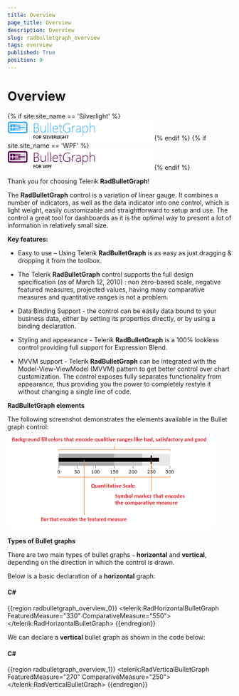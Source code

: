 ```yaml
---
title: Overview
page_title: Overview
description: Overview
slug: radbulletgraph_overview
tags: overview
published: True
position: 0
---
```


# Overview

{% if site.site_name == 'Silverlight' %}![](images/RadBulletGraph_Overview_01.png){% endif %}
{% if site.site_name == 'WPF' %}![](images/RadBulletGraph_Overview_01_WPF.png){% endif %}

Thank you for choosing Telerik __RadBulletGraph__!

The __RadBulletGraph__ control is a variation of linear gauge. It combines a number of indicators, as well as the data indicator into one control, which is light weight, easily customizable and straightforward to setup and use. The control a great  tool for dashboards as it is the optimal way to present a lot of information in relatively small size.

__Key features:__

* Easy to use – Using Telerik __RadBulletGraph__ is as easy as just dragging & dropping it from the toolbox.

* The Telerik __RadBulletGraph__ control supports the full design specification (as of March 12, 2010) : non zero-based scale, negative featured measures, projected values, having many comparative measures and quantitative ranges is not a problem.

* Data Binding Support - the control can be easily data bound to your business data, either by setting its properties directly, or by using a binding declaration.

* Styling and appearance - Telerik __RadBulletGraph__ is a 100% lookless control providing full support for Expression Blend. 

* MVVM support - Telerik __RadBulletGraph__ can be integrated with the Model-View-ViewModel (MVVM) pattern to get better control over chart customization. The control exposes fully separates functionality from appearance, thus providing you the power to completely restyle it without changing a single line of code.

__RadBulletGraph elements__

The following screenshot demonstrates the elements available in the Bullet graph control:  
![](images/radbulletgraphelements.png)

__Types of Bullet graphs__

There are two main types of bullet graphs - __horizontal__ and __vertical__, depending on the direction in which the control is drawn.

Below is a basic declaration of a __horizontal__ graph:

#### __C#__
{{region radbulletgraph_overview_0}}
	<telerik:RadHorizontalBulletGraph FeaturedMeasure="330" ComparativeMeasure="550"> 
	</telerik:RadHorizontalBulletGraph>
{{endregion}}

We can declare a __vertical__ bullet graph as shown in the code below:

#### __C#__
{{region radbulletgraph_overview_1}}
	<telerik:RadVerticalBulletGraph FeaturedMeasure="270" ComparativeMeasure="250">                   
	</telerik:RadVerticalBulletGraph>
{{endregion}}